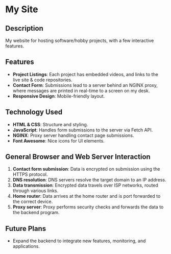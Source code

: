 # My Site

## Description

My website for hosting software/hobby projects, with a few interactive features.

## Features

- **Project Listings**: Each project has embedded videos, and links to the live site & code repositories.
- **Contact Form**: Submissions lead to a server behind an NGINX proxy, where messages are printed in real-time to a screen on my desk.
- **Responsive Design**: Mobile-friendly layout.

## Technology Used

- **HTML & CSS**: Structure and styling.
- **JavaScript**: Handles form submissions to the server via Fetch API.
- **NGINX**: Proxy server handling contact page submissions.
- **Font Awesome**: Nice icons for UI elements.

## General Browser and Web Server Interaction

1. **Contact form submission**: Data is encrypted on submission using the HTTPS protocol.
2. **DNS resolution**: DNS servers resolve the target domain to an IP address.
3. **Data transmission**: Encrypted data travels over ISP networks, routed through various links.
4. **Home router**: Data arrives at the home router and is port forwarded to the correct device.
5. **Proxy server**: Proxy performs security checks and forwards the data to the backend program.

## Future Plans

- Expand the backend to integrate new features, monitoring, and applications.